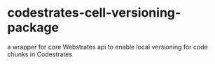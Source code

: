 # codestrates-cell-versioning-package
a wrapper for core Webstrates api to enable local versioning for code chunks in Codestrates 
